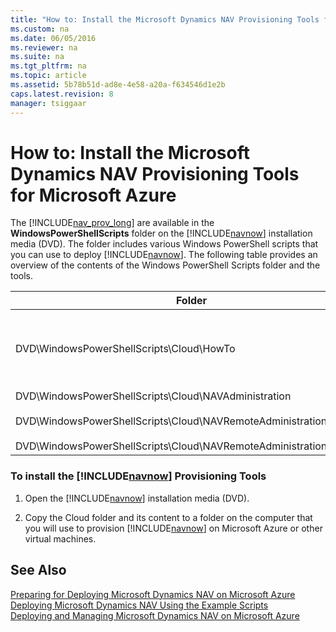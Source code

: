 ```yaml
---
title: "How to: Install the Microsoft Dynamics NAV Provisioning Tools for Microsoft Azure"
ms.custom: na
ms.date: 06/05/2016
ms.reviewer: na
ms.suite: na
ms.tgt_pltfrm: na
ms.topic: article
ms.assetid: 5b78b51d-ad8e-4e58-a20a-f634546d1e2b
caps.latest.revision: 8
manager: tsiggaar
---
```

# How to: Install the Microsoft Dynamics NAV Provisioning Tools for Microsoft Azure
The [!INCLUDE[nav_prov_long](../dynamics-nav/includes/nav_prov_long_md.md)] are available in the **WindowsPowerShellScripts** folder on the [!INCLUDE[navnow](../dynamics-nav/includes/navnow_md.md)] installation media \(DVD\). The folder includes various Windows PowerShell scripts that you can use to deploy [!INCLUDE[navnow](../dynamics-nav/includes/navnow_md.md)]. The following table provides an overview of the contents of the Windows PowerShell Scripts folder and the tools.  
  
|Folder|[!INCLUDE[bp_tabledescription](../dynamics-nav/includes/bp_tabledescription_md.md)]|  
|------------|---------------------------------------|  
|DVD\\WindowsPowerShellScripts\\Cloud\\HowTo|Contains the example scripts, Example\-1VM.ps1 and Example\-2VM.ps1, which deploy a fully functional end\-to\-end [!INCLUDE[navnow](../dynamics-nav/includes/navnow_md.md)] solution.|  
|DVD\\WindowsPowerShellScripts\\Cloud\\NAVAdministration<br /><br /> DVD\\WindowsPowerShellScripts\\Cloud\\NAVRemoteAdministration<br /><br /> DVD\\WindowsPowerShellScripts\\Cloud\\NAVRemoteAdministrationSamples|Contains the Windows PowerShell modules that are used by scripts Example\-1VM.ps1 and Example\-2VM.ps1.|  
  
### To install the [!INCLUDE[navnow](../dynamics-nav/includes/navnow_md.md)] Provisioning Tools  
  
1.  Open the [!INCLUDE[navnow](../dynamics-nav/includes/navnow_md.md)] installation media \(DVD\).  
  
2.  Copy the Cloud folder and its content to a folder on the computer that you will use to provision [!INCLUDE[navnow](../dynamics-nav/includes/navnow_md.md)] on Microsoft Azure or other virtual machines.  
  
## See Also  
 [Preparing for Deploying Microsoft Dynamics NAV on Microsoft Azure](../dynamics-nav/Preparing-for-Deploying-Microsoft-Dynamics-NAV-on-Microsoft-Azure.md)   
 [Deploying Microsoft Dynamics NAV Using the Example Scripts](../dynamics-nav/Deploying-Microsoft-Dynamics-NAV-Using-the-Example-Scripts.md)   
 [Deploying and Managing Microsoft Dynamics NAV on Microsoft Azure](../dynamics-nav/Deploying-and-Managing-Microsoft-Dynamics-NAV-on-Microsoft-Azure.md)